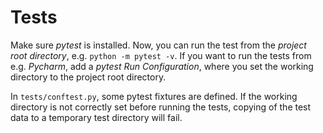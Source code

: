 # Tests

Make sure *pytest* is installed.
Now, you can run the test from the *project root directory*, e.g. `python -m pytest -v`.
If you want to run the tests from e.g. *Pycharm*, add a *pytest Run Configuration*, where you set
the working directory to the project root directory.

In `tests/conftest.py`, some pytest fixtures are defined. If the working directory is not correctly
set before running the tests, copying of the test data to a temporary test directory will fail.